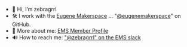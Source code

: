 - 👋 Hi, I’m zebragrrl
- 🛠 I work with the [Eugene Makerspace](http://www.eugenemakerspace.com) ... "[@eugenemakerspace](https://github.com/eugenemakerspace)" on GitHub.
- 👤 More about me: [EMS Member Profile](https://wiki.eugenemakerspace.com/User:Zebragrrl)
- 🔊 How to reach me: ["\@zebragrrl" on the EMS slack](http://bit.ly/ems-slack)

<!---
zebragrrl/zebragrrl is a ✨ special ✨ repository because its `README.md` (this file) appears on your GitHub profile.
You can click the Preview link to take a look at your changes.
--->
